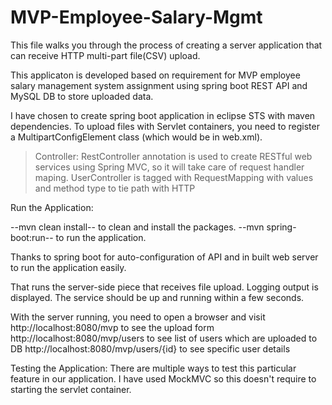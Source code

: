 # MVP-Employee-Salary-Mgmt

This file walks you through the process of creating a server application that can receive HTTP multi-part file(CSV) upload.

This applicaton is developed based on requirement for MVP employee salary management system assignment using spring boot REST API and MySQL DB to store uploaded data.

I have chosen to create spring boot application  in eclipse STS with maven dependencies. To upload files with Servlet containers, you need to register a MultipartConfigElement class (which would be <multipart-config> in web.xml). 

>Controller: RestController annotation is used to create RESTful web services using Spring MVC, so it will take care of request handler maping. UserController is tagged with RequestMapping with values and method type
to tie path with HTTP

Run the Application:

--mvn clean install-- to clean and install the packages.
--mvn spring-boot:run-- to run the application.

Thanks to spring boot for auto-configuration of API and in built web server to run the application easily.

That runs the server-side piece that receives file upload. Logging output is displayed. The service should be up and running within a few seconds.

With the server running, you need to open a browser and visit 
http://localhost:8080/mvp to see the upload form
http://localhost:8080/mvp/users to see list of users which are uploaded to DB
http://localhost:8080/mvp/users/{id} to see specific user details

Testing the Application:
There are multiple ways to test this particular feature in our application. I have used MockMVC so this doesn't require to starting the servlet container.
 


